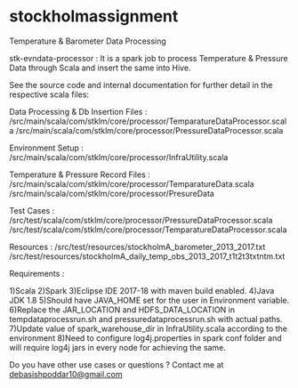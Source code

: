 # stockholmassignment
Temperature &amp; Barometer Data Processing


stk-evndata-processor : It is a spark job to process Temperature & Pressure Data through Scala and insert the same into Hive.

See the source code and internal documentation for further detail in the respective scala files:

Data Processing & Db Insertion Files :
/src/main/scala/com/stklm/core/processor/TemparatureDataProcessor.scala
/src/main/scala/com/stklm/core/processor/PressureDataProcessor.scala

Environment Setup :
/src/main/scala/com/stklm/core/processor/InfraUtility.scala

Temperature & Pressure Record Files :
/src/main/scala/com/stklm/core/processor/TemparatureData.scala
/src/main/scala/com/stklm/core/processor/PresureData

Test Cases :
/src/test/scala/com/stklm/core/processor/PressureDataProcessor.scala
/src/test/scala/com/stklm/core/processor/TemparatureDataProcessor.scala

Resources :
/src/test/resources/stockholmA_barometer_2013_2017.txt
/src/test/resources/stockholmA_daily_temp_obs_2013_2017_t1t2t3txtntm.txt

Requirements :

1)Scala 
2)Spark 
3)Eclipse IDE 2017-18 with maven build enabled.
4)Java JDK 1.8
5)Should have JAVA_HOME set for the user in Environment variable.
6)Replace the JAR_LOCATION and HDFS_DATA_LOCATION in tempdataprocessrun.sh and pressuredataprocessrun.sh with actual paths.
7)Update value of spark_warehouse_dir in InfraUtility.scala according to the environment
8)Need to configure log4j.properties in spark conf folder and will require log4j jars in every node for achieving the same.


Do you have other use cases or questions ?
Contact me at debasishpoddar10@gmail.com
